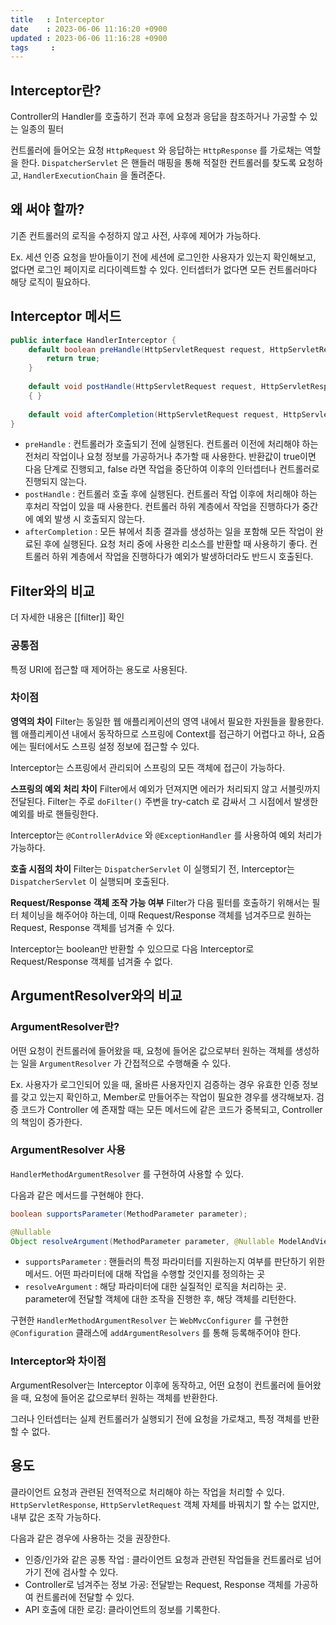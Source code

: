 ```yaml
---
title   : Interceptor
date    : 2023-06-06 11:16:20 +0900
updated : 2023-06-06 11:16:28 +0900
tags     : 
---
```


## Interceptor란?

Controller의 Handler를 호출하기 전과 후에 요청과 응답을 참조하거나 가공할 수 있는 일종의 필터

컨트롤러에 들어오는 요청 `HttpRequest` 와 응답하는 `HttpResponse` 를 가로채는 역할을 한다.
`DispatcherServlet` 은 핸들러 매핑을 통해 적절한 컨트롤러를 찾도록 요청하고, `HandlerExecutionChain` 을 돌려준다.

## 왜 써야 할까?

기존 컨트롤러의 로직을 수정하지 않고 사전, 사후에 제어가 가능하다.

Ex. 세션 인증
요청을 받아들이기 전에 세션에 로그인한 사용자가 있는지 확인해보고, 없다면 로그인 페이지로 리다이렉트할 수 있다. 인터셉터가 없다면 모든 컨트롤러마다 해당 로직이 필요하다.

## Interceptor 메서드

```java
public interface HandlerInterceptor { 
	default boolean preHandle(HttpServletRequest request, HttpServletResponse response, Object handler) throws Exception { 
		return true; 
	} 
	
	default void postHandle(HttpServletRequest request, HttpServletResponse response, Object handler, @Nullable ModelAndView modelAndView) throws Exception 
	{ } 
	
	default void afterCompletion(HttpServletRequest request, HttpServletResponse response, Object handler, @Nullable Exception ex) throws Exception { } 
}
```

- `preHandle` : 컨트롤러가 호출되기 전에 실행된다. 컨트롤러 이전에 처리해야 하는 전처리 작업이나 요청 정보를 가공하거나 추가할 때 사용한다. 반환값이 true이면 다음 단계로 진행되고, false 라면 작업을 중단하여 이후의 인터셉터나 컨트롤러로 진행되지 않는다.
- `postHandle` : 컨트롤러 호출 후에 실행된다. 컨트롤러 작업 이후에 처리해야 하는 후처리 작업이 있을 때 사용한다. 컨트롤러 하위 계층에서 작업을 진행하다가 중간에 예외 발생 시 호출되지 않는다.
- `afterCompletion` : 모든 뷰에서 최종 결과를 생성하는 일을 포함해 모든 작업이 완료된 후에 실행된다. 요청 처리 중에 사용한 리소스를 반환할 때 사용하기 좋다. 컨트롤러 하위 계층에서 작업을 진행하다가 예외가 발생하더라도 반드시 호출된다.

## Filter와의 비교

더 자세한 내용은 [[filter]] 확인

### 공통점

특정 URI에 접근할 때 제어하는 용도로 사용된다.

### 차이점

**영역의 차이**
Filter는 동일한 웹 애플리케이션의 영역 내에서 필요한 자원들을 활용한다. 웹 애플리케이션 내에서 동작하므로 스프링에 Context를 접근하기 어렵다고 하나, 요즘에는 필터에서도 스프링 설정 정보에 접근할 수 있다.

Interceptor는 스프링에서 관리되어 스프링의 모든 객체에 접근이 가능하다.

**스프링의 예외 처리 차이**
Filter에서 예외가 던져지면 에러가 처리되지 않고 서블릿까지 전달된다. 
Filter는 주로 `doFilter()` 주변을 try-catch 로 감싸서 그 시점에서 발생한 예외를 바로 핸들링한다.

Interceptor는 `@ControllerAdvice` 와 `@ExceptionHandler` 를 사용하여 예외 처리가 가능하다.

**호출 시점의 차이**
Filter는 `DispatcherServlet` 이 실행되기 전, Interceptor는 `DispatcherServlet` 이 실행되며 호출된다.

**Request/Response 객체 조작 가능 여부**
Filter가 다음 필터를 호출하기 위해서는 필터 체이닝을 해주어야 하는데, 이때 Request/Response 객체를 넘겨주므로 원하는 Request, Response 객체를 넘겨줄 수 있다.

Interceptor는 boolean만 반환할 수 있으므로 다음 Interceptor로 Request/Response 객체를 넘겨줄 수 없다.

## ArgumentResolver와의 비교

### ArgumentResolver란?

어떤 요청이 컨트롤러에 들어왔을 때, 요청에 들어온 값으로부터 원하는 객체를 생성하는 일을 `ArgumentResolver` 가 간접적으로 수행해줄 수 있다.

Ex. 사용자가 로그인되어 있을 때, 올바른 사용자인지 검증하는 경우
유효한 인증 정보를 갖고 있는지 확인하고, Member로 만들어주는 작업이 필요한 경우를 생각해보자.
검증 코드가 Controller 에 존재할 때는 모든 메서드에 같은 코드가 중복되고, Controller의 책임이 증가한다.

### ArgumentResolver 사용

`HandlerMethodArgumentResolver` 를 구현하여 사용할 수 있다.

다음과 같은 메서드를 구현해야 한다.

```java
boolean supportsParameter(MethodParameter parameter);

@Nullable
Object resolveArgument(MethodParameter parameter, @Nullable ModelAndViewContainer mavContainer, NativeWebRequest webRequest, @Nullable WebDataBinderFactory binderFactory) throws Exception;
```

- `supportsParameter` : 핸들러의 특정 파라미터를 지원하는지 여부를 판단하기 위한 메서드. 어떤 파라미터에 대해 작업을 수행할 것인지를 정의하는 곳
- `resolveArgument` : 해당 파라미터에 대한 실질적인 로직을 처리하는 곳. parameter에 전달할 객체에 대한 조작을 진행한 후, 해당 객체를 리턴한다.

구현한 `HandlerMethodArgumentResolver` 는 `WebMvcConfigurer` 를 구현한 `@Configuration` 클래스에 `addArgumentResolvers` 를 통해 등록해주어야 한다.

### Interceptor와 차이점

ArgumentResolver는 Interceptor 이후에 동작하고, 어떤 요청이 컨트롤러에 들어왔을 때, 요청에 들어온 값으로부터 원하는 객체를 반환한다.

그러나 인터셉터는 실제 컨트롤러가 실행되기 전에 요청을 가로채고, 특정 객체를 반환할 수 없다.

## 용도
클라이언트 요청과 관련된 전역적으로 처리해야 하는 작업을 처리할 수 있다.
`HttpServletResponse`, `HttpServletRequest` 객체 자체를 바꿔치기 할 수는 없지만, 내부 값은 조작 가능하다.

다음과 같은 경우에 사용하는 것을 권장한다.

- 인증/인가와 같은 공통 작업 : 클라이언트 요청과 관련된 작업들을 컨트롤러로 넘어가기 전에 검사할 수 있다.
- Controller로 넘겨주는 정보 가공: 전달받는 Request, Response 객체를 가공하여 컨트롤러에 전달할 수 있다. 
- API 호출에 대한 로깅: 클라이언트의 정보를 기록한다.